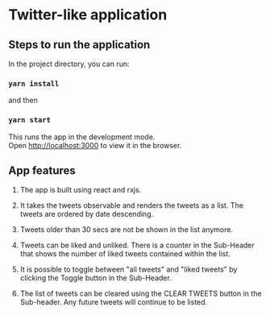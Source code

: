 # Twitter-like application

## Steps to run the application

In the project directory, you can run:
### `yarn install`
and then
### `yarn start`

This runs the app in the development mode.\
Open [http://localhost:3000](http://localhost:3000) to view it in the browser.

## App features

1. The app is built using react and rxjs.
   
2. It takes the tweets observable and renders the tweets as a list.
   The tweets are ordered by date descending.

3. Tweets older than 30 secs are not be shown in the list anymore.
4. Tweets can be liked and unliked.
   There is a counter in the Sub-Header that shows the number of liked tweets
   contained within the list.
5. It is possible to toggle between "all tweets" and "liked tweets" by clicking the Toggle button in the Sub-Header.
6. The list of tweets can be cleared using the CLEAR TWEETS button in the Sub-header. Any future tweets will continue to be listed.